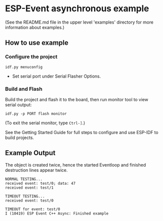 # ESP-Event asynchronous example

(See the README.md file in the upper level 'examples' directory for more information about examples.)


## How to use example

### Configure the project

```
idf.py menuconfig
```

* Set serial port under Serial Flasher Options.

### Build and Flash

Build the project and flash it to the board, then run monitor tool to view serial output:

```
idf.py -p PORT flash monitor
```

(To exit the serial monitor, type ``Ctrl-]``.)

See the Getting Started Guide for full steps to configure and use ESP-IDF to build projects.

## Example Output

The object is created twice, hence the started Eventloop and finished destruction lines appear twice.
```
NORMAL TESTING...
received event: test/0; data: 47
received event: test/1

TIMEOUT TESTING...
received event: test/0

TIMEOUT for event: test/0
I (10419) ESP Event C++ Async: Finished example
```
